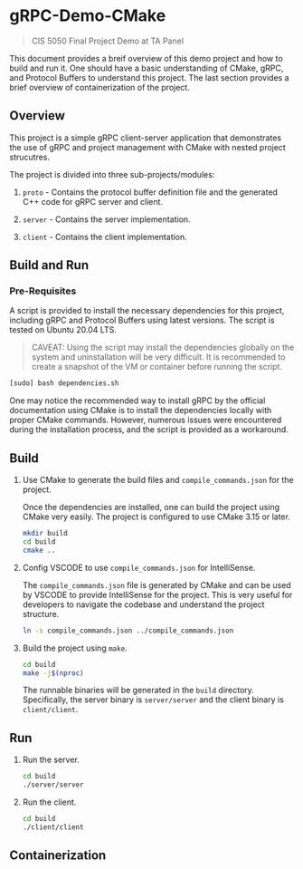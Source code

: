 # gRPC-Demo-CMake

> CIS 5050 Final Project Demo at TA Panel

This document provides a breif overview of this demo project and how to build and run it. One should have a basic understanding of CMake, gRPC, and Protocol Buffers to understand this project. The last section provides a brief overview of containerization of the project.

## Overview

This project is a simple gRPC client-server application that demonstrates the use of gRPC and project management with CMake with nested project strucutres.

The project is divided into three sub-projects/modules:

1. `proto` - Contains the protocol buffer definition file and the generated C++ code for gRPC server and client.

2. `server` - Contains the server implementation.

3. `client` - Contains the client implementation.

## Build and Run

### Pre-Requisites

A script is provided to install the necessary dependencies for this project, including gRPC and Protocol Buffers using latest versions. The script is tested on Ubuntu 20.04 LTS.

> CAVEAT: Using the script may install the dependencies globally on the system and uninstallation will be very difficult. It is recommended to create a snapshot of the VM or container before running the script.

```bash
[sudo] bash dependencies.sh
```

One may notice the recommended way to install gRPC by the official documentation using CMake is to install the dependencies locally with proper CMake commands. However, numerous issues were encountered during the installation process, and the script is provided as a workaround.

## Build

1. Use CMake to generate the build files and `compile_commands.json` for the project.

    Once the dependencies are installed, one can build the project using CMake very easily. The project is configured to use CMake 3.15 or later.

    ```bash
    mkdir build
    cd build
    cmake ..
    ```

2. Config VSCODE to use `compile_commands.json` for IntelliSense.

    The `compile_commands.json` file is generated by CMake and can be used by VSCODE to provide IntelliSense for the project. This is very useful for developers to navigate the codebase and understand the project structure.

    ```bash
    ln -s compile_commands.json ../compile_commands.json
    ```

3. Build the project using `make`.

    ```bash
    cd build
    make -j$(nproc)
    ```

    The runnable binaries will be generated in the `build` directory. Specifically, the server binary is `server/server` and the client binary is `client/client`.

## Run

1. Run the server.

    ```bash
    cd build
    ./server/server
    ```

2. Run the client.

    ```bash
    cd build
    ./client/client
    ```

## Containerization
